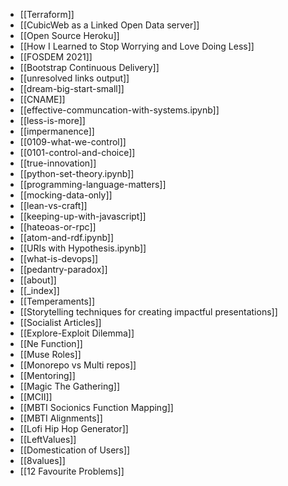 - [[Terraform]]
- [[CubicWeb as a Linked Open Data server]]
- [[Open Source Heroku]]
- [[How I Learned to Stop Worrying and Love Doing Less]]
- [[FOSDEM 2021]]
- [[Bootstrap Continuous Delivery]]
- [[unresolved links output]]
- [[dream-big-start-small]]
- [[CNAME]]
- [[effective-communcation-with-systems.ipynb]]
- [[less-is-more]]
- [[impermanence]]
- [[0109-what-we-control]]
- [[0101-control-and-choice]]
- [[true-innovation]]
- [[python-set-theory.ipynb]]
- [[programming-language-matters]]
- [[mocking-data-only]]
- [[lean-vs-craft]]
- [[keeping-up-with-javascript]]
- [[hateoas-or-rpc]]
- [[atom-and-rdf.ipynb]]
- [[URIs with Hypothesis.ipynb]]
- [[what-is-devops]]
- [[pedantry-paradox]]
- [[about]]
- [[_index]]
- [[Temperaments]]
- [[Storytelling techniques for creating impactful presentations]]
- [[Socialist Articles]]
- [[Explore-Exploit Dilemma]]
- [[Ne Function]]
- [[Muse Roles]]
- [[Monorepo vs Multi repos]]
- [[Mentoring]]
- [[Magic The Gathering]]
- [[MCII]]
- [[MBTI Socionics Function Mapping]]
- [[MBTI Alignments]]
- [[Lofi Hip Hop Generator]]
- [[LeftValues]]
- [[Domestication of Users]]
- [[8values]]
- [[12 Favourite Problems]]
